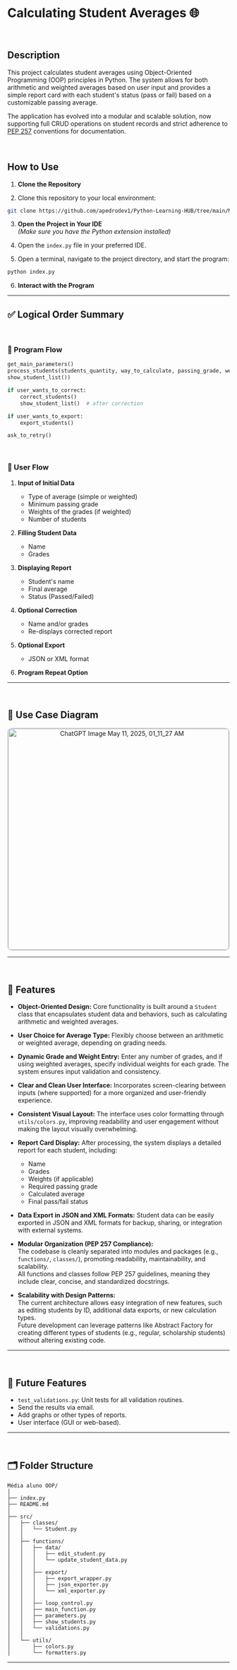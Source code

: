 # Calculating Student Averages 🌐

<br>

## Description

This project calculates student averages using Object-Oriented Programming (OOP) principles in Python. The system allows for both arithmetic and weighted averages based on user input and provides a simple report card with each student's status (pass or fail) based on a customizable passing average.

The application has evolved into a modular and scalable solution, now supporting full CRUD operations on student records and strict adherence to [PEP 257](https://peps.python.org/pep-0257/) conventions for documentation.

<br>

## How to Use

1. **Clone the Repository**

2. Clone this repository to your local environment:

```bash
git clone https://github.com/apedrodev1/Python-Learning-HUB/tree/main/M%C3%A9dia%20aluno%20OOP
```

3. **Open the Project in Your IDE**  
   *(Make sure you have the Python extension installed)*

4. Open the `index.py` file in your preferred IDE.

5. Open a terminal, navigate to the project directory, and start the program:

```bash
python index.py
```

6. **Interact with the Program**

---

## ✅ Logical Order Summary

<br>

### 🧠 Program Flow

```python
get_main_parameters()
process_students(students_quantity, way_to_calculate, passing_grade, weights,
show_student_list())

if user_wants_to_correct:
    correct_students()
    show_student_list()  # after correction

if user_wants_to_export:
    export_students()

ask_to_retry()
```
<br>

### 👤 User Flow

1. **Input of Initial Data**
   - Type of average (simple or weighted)
   - Minimum passing grade
   - Weights of the grades (if weighted)
   - Number of students

2. **Filling Student Data**
   - Name
   - Grades

3. **Displaying Report**
   - Student's name
   - Final average
   - Status (Passed/Failed)

4. **Optional Correction**
   - Name and/or grades
   - Re-displays corrected report

5. **Optional Export**
   - JSON or XML format

6. **Program Repeat Option**

---

<br>

## 🧩 Use Case Diagram

<p align="center">
  <img 
    src="https://github.com/user-attachments/assets/9c28c201-3ef7-4189-a0e7-51a4b01b4254" 
    alt="ChatGPT Image May 11, 2025, 01_11_27 AM"
    width="500"
    style="border: 2px solid #ccc; border-radius: 10px;"
  >
</p>

---

<br>

## 🚀 Features

- **Object-Oriented Design:** Core functionality is built around a `Student` class that encapsulates student data and behaviors, such as calculating arithmetic and weighted averages.

- **User Choice for Average Type:** Flexibly choose between an arithmetic or weighted average, depending on grading needs.

- **Dynamic Grade and Weight Entry:** Enter any number of grades, and if using weighted averages, specify individual weights for each grade. The system ensures input validation and consistency.

- **Clear and Clean User Interface:** Incorporates screen-clearing between inputs (where supported) for a more organized and user-friendly experience.

- **Consistent Visual Layout:** The interface uses color formatting through `utils/colors.py`, improving readability and user engagement without making the layout visually overwhelming.

- **Report Card Display:** After processing, the system displays a detailed report for each student, including:
  - Name
  - Grades
  - Weights (if applicable)
  - Required passing grade
  - Calculated average
  - Final pass/fail status

- **Data Export in JSON and XML Formats:** Student data can be easily exported in JSON and XML formats for backup, sharing, or integration with external systems.

- **Modular Organization (PEP 257 Compliance):**  
  The codebase is cleanly separated into modules and packages (e.g., `functions/`, `classes/`), promoting readability, maintainability, and scalability.  
  All functions and classes follow PEP 257 guidelines, meaning they include clear, concise, and standardized docstrings.

- **Scalability with Design Patterns:**  
  The current architecture allows easy integration of new features, such as editing students by ID, additional data exports, or new calculation types.  
  Future development can leverage patterns like Abstract Factory for creating different types of students (e.g., regular, scholarship students) without altering existing code.

---

<br>

## 🔮 Future Features

- `test_validations.py`: Unit tests for all validation routines.
- Send the results via email.
- Add graphs or other types of reports.
- User interface (GUI or web-based).

---

<br>

## 🗂️ Folder Structure

```
Média aluno OOP/
│
├── index.py
├── README.md
│
├── src/
│   ├── classes/
│   │   └── Student.py
│   │
│   ├── functions/
│   │   ├── data/
│   │   │   ├── edit_student.py
│   │   │   └── update_student_data.py
│   │   │
│   │   ├── export/
│   │   │   ├── export_wrapper.py
│   │   │   ├── json_exporter.py
│   │   │   └── xml_exporter.py
│   │   │
│   │   ├── loop_control.py
│   │   ├── main_function.py
│   │   ├── parameters.py
│   │   ├── show_students.py
│   │   └── validations.py
│   │
│   └── utils/
│       ├── colors.py
│       └── formatters.py
```
---




